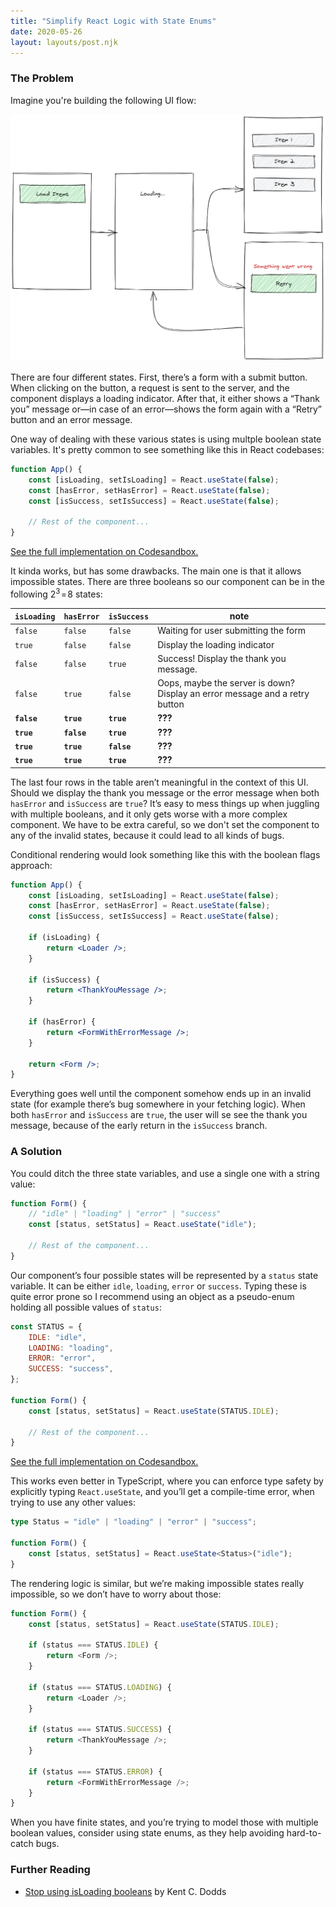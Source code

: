 ```yaml
---
title: "Simplify React Logic with State Enums"
date: 2020-05-26
layout: layouts/post.njk
---
```


### The Problem

Imagine you're building the following UI flow:

![A UI flow with four screens connected by arrows. On the first screen there's an email input field a submit button, and an arrow to the second screen. On the second screen there's a loading indicator. From the second screen there're two arrows: one goes to the third screen with a "Thank you" message, and the other goes to the fourth screen, with and email input field, a "Retry" button and a "Something went wrong" error message. There's an arrow going to the second screen from here.](/images/ui-flow.png)

There are four different states. First, there’s a form with a submit button. When clicking on the button, a request is sent to the server, and the component displays a loading indicator. After that, it either shows a “Thank you” message or—in case of an error—shows the form again with a “Retry” button and an error message.

One way of dealing with these various states is using multple boolean state variables. It's pretty common to see something like this in React codebases:

```js
function App() {
    const [isLoading, setIsLoading] = React.useState(false);
    const [hasError, setHasError] = React.useState(false);
    const [isSuccess, setIsSuccess] = React.useState(false);

    // Rest of the component...
}
```

<a href="https://codesandbox.io/s/quizzical-water-4vu7w" target="_blank">See the full implementation on Codesandbox.</a>

It kinda works, but has some drawbacks. The main one is that it allows impossible states. There are three booleans so our component can be in the following 2<sup>3</sup> = 8 states:

<div class="table-wrap">

| `isLoading` | `hasError`  | `isSuccess` | note                                                                        |
| ----------- | ----------- | ----------- | --------------------------------------------------------------------------- |
| `false`     | `false`     | `false`     | Waiting for user submitting the form                                        |
| `true`      | `false`     | `false`     | Display the loading indicator                                               |
| `false`     | `false`     | `true`      | Success! Display the thank you message.                                     |
| `false`     | `true`      | `false`     | Oops, maybe the server is down? Display an error message and a retry button |
| **`false`** | **`true`**  | **`true`**  | **???**                                                                     |
| **`true`**  | **`false`** | **`true`**  | **???**                                                                     |
| **`true`**  | **`true`**  | **`false`** | **???**                                                                     |
| **`true`**  | **`true`**  | **`true`**  | **???**                                                                     |

</div>

The last four rows in the table aren’t meaningful in the context of this UI. Should we display the thank you message or the error message when both `hasError` and `isSuccess` are `true`? It’s easy to mess things up when juggling with multiple booleans, and it only gets worse with a more complex component. We have to be extra careful, so we don't set the component to any of the invalid states, because it could lead to all kinds of bugs.

Conditional rendering would look something like this with the boolean flags approach:

```jsx
function App() {
    const [isLoading, setIsLoading] = React.useState(false);
    const [hasError, setHasError] = React.useState(false);
    const [isSuccess, setIsSuccess] = React.useState(false);

    if (isLoading) {
        return <Loader />;
    }

    if (isSuccess) {
        return <ThankYouMessage />;
    }

    if (hasError) {
        return <FormWithErrorMessage />;
    }

    return <Form />;
}
```

Everything goes well until the component somehow ends up in an invalid state (for example there’s bug somewhere in your fetching logic). When both `hasError` and `isSuccess` are `true`, the user will se see the thank you message, because of the early return in the `isSuccess` branch.

### A Solution

You could ditch the three state variables, and use a single one with a string value:

```js
function Form() {
    // "idle" | "loading" | "error" | "success"
    const [status, setStatus] = React.useState("idle");

    // Rest of the component...
}
```

Our component’s four possible states will be represented by a `status` state variable. It can be either `idle`, `loading`, `error` or `success`. Typing these is quite error prone so I recommend using an object as a pseudo-enum holding all possible values of `status`:

```js
const STATUS = {
    IDLE: "idle",
    LOADING: "loading",
    ERROR: "error",
    SUCCESS: "success",
};

function Form() {
    const [status, setStatus] = React.useState(STATUS.IDLE);

    // Rest of the component...
}
```

<a href="https://codesandbox.io/s/staging-night-sv7pl" target="_blank">See the full implementation on Codesandbox.</a>

This works even better in TypeScript, where you can enforce type safety by explicitly typing `React.useState`, and you’ll get a compile-time error, when trying to use any other values:

```typescript
type Status = "idle" | "loading" | "error" | "success";

function Form() {
    const [status, setStatus] = React.useState<Status>("idle");
}
```

The rendering logic is similar, but we’re making impossible states really impossible, so we don’t have to worry about those:

```js
function Form() {
    const [status, setStatus] = React.useState(STATUS.IDLE);

    if (status === STATUS.IDLE) {
        return <Form />;
    }

    if (status === STATUS.LOADING) {
        return <Loader />;
    }

    if (status === STATUS.SUCCESS) {
        return <ThankYouMessage />;
    }

    if (status === STATUS.ERROR) {
        return <FormWithErrorMessage />;
    }
}
```

When you have finite states, and you’re trying to model those with multiple boolean values, consider using state enums, as they help avoiding hard-to-catch bugs.

### Further Reading

-   [Stop using isLoading booleans](https://kentcdodds.com/blog/stop-using-isloading-booleans) by Kent C. Dodds
